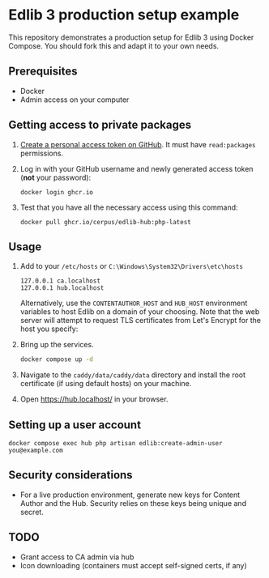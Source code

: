 # Edlib 3 production setup example

This repository demonstrates a production setup for Edlib 3 using Docker
Compose. You should fork this and adapt it to your own needs.

## Prerequisites

* Docker
* Admin access on your computer

## Getting access to private packages

1. [Create a personal access token on GitHub][1]. It must have `read:packages`
   permissions.

2. Log in with your GitHub username and newly generated access token (**not**
   your password):

   ```
   docker login ghcr.io
   ```

3. Test that you have all the necessary access using this command:

   ```
   docker pull ghcr.io/cerpus/edlib-hub:php-latest
   ```

## Usage

1. Add to your `/etc/hosts` or `C:\Windows\System32\Drivers\etc\hosts`

   ```
   127.0.0.1 ca.localhost
   127.0.0.1 hub.localhost
   ```

   Alternatively, use the `CONTENTAUTHOR_HOST` and `HUB_HOST` environment
   variables to host Edlib on a domain of your choosing. Note that the web
   server will attempt to request TLS certificates from Let's Encrypt for the
   host you specify:

2. Bring up the services.

   ```bash
   docker compose up -d
   ```

3. Navigate to the `caddy/data/caddy/data` directory and install the root
   certificate (if using default hosts) on your machine.

4. Open <https://hub.localhost/> in your browser.

## Setting up a user account

```
docker compose exec hub php artisan edlib:create-admin-user you@example.com
```

## Security considerations

* For a live production environment, generate new keys for Content Author and
  the Hub. Security relies on these keys being unique and secret.

## TODO

* Grant access to CA admin via hub
* Icon downloading (containers must accept self-signed certs, if any)


[1]: https://github.com/settings/tokens/new?scopes=read:packages&description=Edlib%20packages

